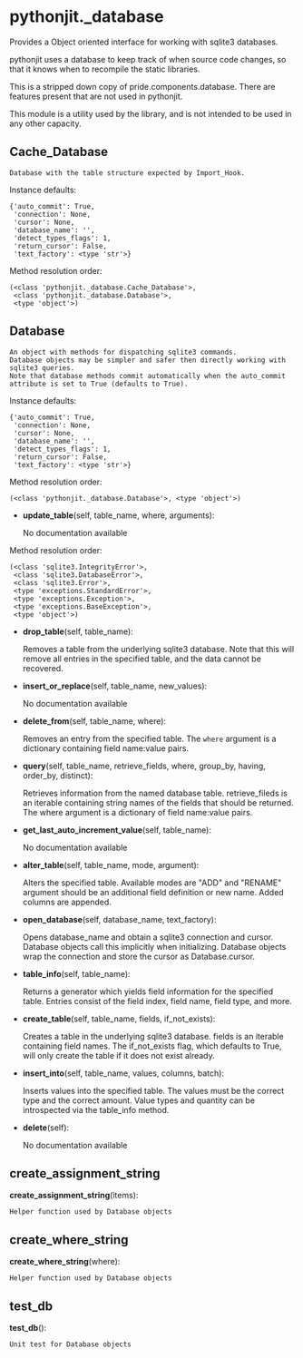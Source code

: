 pythonjit._database
==============

Provides a Object oriented interface for working with sqlite3 databases.

pythonjit uses a database to keep track of when source code changes, so that it knows when to recompile the static libraries.

This is a stripped down copy of pride.components.database. There are features present that are not used in pythonjit.

This module is a utility used by the library, and is not intended to be used in any other capacity.

Cache_Database
--------------

	Database with the table structure expected by Import_Hook.


Instance defaults:

	{'auto_commit': True,
	 'connection': None,
	 'cursor': None,
	 'database_name': '',
	 'detect_types_flags': 1,
	 'return_cursor': False,
	 'text_factory': <type 'str'>}

Method resolution order:

	(<class 'pythonjit._database.Cache_Database'>,
	 <class 'pythonjit._database.Database'>,
	 <type 'object'>)

Database
--------------

	An object with methods for dispatching sqlite3 commands.
    Database objects may be simpler and safer then directly working with sqlite3 queries.
    Note that database methods commit automatically when the auto_commit attribute is set to True (defaults to True).


Instance defaults:

	{'auto_commit': True,
	 'connection': None,
	 'cursor': None,
	 'database_name': '',
	 'detect_types_flags': 1,
	 'return_cursor': False,
	 'text_factory': <type 'str'>}

Method resolution order:

	(<class 'pythonjit._database.Database'>, <type 'object'>)

- **update_table**(self, table_name, where, arguments):

	No documentation available





Method resolution order:

	(<class 'sqlite3.IntegrityError'>,
	 <class 'sqlite3.DatabaseError'>,
	 <class 'sqlite3.Error'>,
	 <type 'exceptions.StandardError'>,
	 <type 'exceptions.Exception'>,
	 <type 'exceptions.BaseException'>,
	 <type 'object'>)

- **drop_table**(self, table_name):

    Removes a table from the underlying sqlite3 database.
    Note that this will remove all entries in the specified table, and the data cannot be recovered.


- **insert_or_replace**(self, table_name, new_values):

	No documentation available


- **delete_from**(self, table_name, where):

	Removes an entry from the specified table. The `where` argument is a dictionary containing field name:value pairs.


- **query**(self, table_name, retrieve_fields, where, group_by, having, order_by, distinct):

	Retrieves information from the named database table.
    retrieve_fileds is an iterable containing string names of the fields that should be returned.
    The where argument is a dictionary of field name:value pairs.


- **get_last_auto_increment_value**(self, table_name):

	No documentation available


- **alter_table**(self, table_name, mode, argument):

	Alters the specified table.
    Available modes are "ADD" and "RENAME"
    argument should be an additional field definition or new name.
    Added columns are appended.


- **open_database**(self, database_name, text_factory):

	Opens database_name and obtain a sqlite3 connection and cursor.
    Database objects call this implicitly when initializing.
    Database objects wrap the connection and store the cursor as Database.cursor.


- **table_info**(self, table_name):

	Returns a generator which yields field information for the specified table.
    Entries consist of the field index, field name, field type, and more.


- **create_table**(self, table_name, fields, if_not_exists):

	Creates a table in the underlying sqlite3 database.
    fields is an iterable containing field names.
    The if_not_exists flag, which defaults to True, will only create the table if it does not exist already.


- **insert_into**(self, table_name, values, columns, batch):

	Inserts values into the specified table. The values must
    be the correct type and the correct amount. Value types
    and quantity can be introspected via the table_info method.


- **delete**(self):

	No documentation available


create_assignment_string
--------------

**create_assignment_string**(items):

	Helper function used by Database objects


create_where_string
--------------

**create_where_string**(where):

	Helper function used by Database objects


test_db
--------------

**test_db**():

	Unit test for Database objects 
